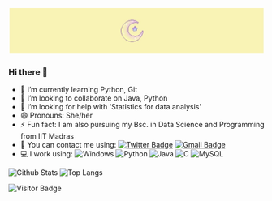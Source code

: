 [![Header](https://raw.githubusercontent.com/IshitaJohri/IshitaJohri/master/Header03.jpg
"Header")](https://github.com/IshitaJohri/IshitaJohri/blob/main/Header03.jpg)

### Hi there 👋

- 🌱 I’m currently learning Python, Git
- 👯 I’m looking to collaborate on Java, Python 
- 🤔 I’m looking for help with 'Statistics for data analysis'
- 😄 Pronouns: She/her
- ⚡ Fun fact: I am also pursuing my Bsc. in Data Science and Programming from IIT Madras
- 🤙 You can contact me using: [![Twitter Badge](https://img.shields.io/badge/-IshitaJohri-blue?style=flat&logo=Twitter&logoColor=white&link=https://twitter.com/IshitaJohri_20/)](https://twitter.com/IshitaJohri_20/) [![Gmail Badge](https://img.shields.io/badge/-ishitajohri.ij@gmail.com-c14438?style=flat&logo=Gmail&logoColor=white&link=mailto:15203012@iubat.edu)](mailto:ishitajohri.ij@gmail.com)
- 💻 I work using:
![Windows](https://img.shields.io/badge/OS:-Windows-black?style=flat&logo=Windows)
![Python](https://img.shields.io/badge/-Python-black?style=flat&logo=Python)
![Java](https://img.shields.io/badge/-java-E34A86?style=flat&logo=java)
![C](https://img.shields.io/badge/-C-00599C?style=flat&logo=c)
![MySQL](https://img.shields.io/badge/-MySQL-black?style=flat&logo=mysql)

![Github Stats](https://github-readme-stats.vercel.app/api?username=IshitaJohri&&theme=dark&count_private=true&show_icons=true&include_all_commits=true)
![Top Langs](https://github-readme-stats.vercel.app/api/top-langs/?username=IshitaJohri&theme=dark&show_icons=true)

![Visitor Badge](https://visitor-badge.laobi.icu/badge?page_id=IshitaJohri.IshitaJohri)

<!--
**IshitaJohri/IshitaJohri** is a ✨ _special_ ✨ repository because its `README.md` (this file) appears on your GitHub profile.
- 📫 How to reach me: You can contact me through my email "ishitajohri.ij@gmail.com"
- 🔭 I’m currently working on 
- 💬 Ask me about ...
![](https://img.shields.io/badge/Code-Python-informational?style=flat&logo=python&logoColor=white&color=2bbc8a)
![](https://img.shields.io/badge/Code-Java-informational?style=flat&logo=java&logoColor=white&color=2bbc8a)
![](https://img.shields.io/badge/Code-C-informational?style=flat&logo=C&logoColor=white&color=2bbc8a)
-->
